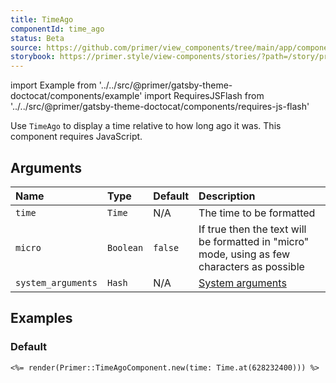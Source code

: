 ```yaml
---
title: TimeAgo
componentId: time_ago
status: Beta
source: https://github.com/primer/view_components/tree/main/app/components/primer/time_ago_component.rb
storybook: https://primer.style/view-components/stories/?path=/story/primer-time-ago-component
---
```


import Example from '../../src/@primer/gatsby-theme-doctocat/components/example'
import RequiresJSFlash from '../../src/@primer/gatsby-theme-doctocat/components/requires-js-flash'

<RequiresJSFlash />

<!-- Warning: AUTO-GENERATED file, do not edit. Add code comments to your Ruby instead <3 -->

Use `TimeAgo` to display a time relative to how long ago it was. This component requires JavaScript.

## Arguments

| Name | Type | Default | Description |
| :- | :- | :- | :- |
| `time` | `Time` | N/A | The time to be formatted |
| `micro` | `Boolean` | `false` | If true then the text will be formatted in "micro" mode, using as few characters as possible |
| `system_arguments` | `Hash` | N/A | [System arguments](/system-arguments) |

## Examples

### Default

<Example src="<time-ago datetime='1989-11-28T05:00:00Z' data-view-component='true' class='no-wrap'>Nov 28, 1989</time-ago>" />

```erb
<%= render(Primer::TimeAgoComponent.new(time: Time.at(628232400))) %>
```
